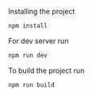 Installing the project
```bash
npm install
```


For dev server run
```bash
npm run dev
```

To build the project run
```bash
npm run build
```
